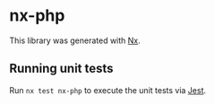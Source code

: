 # nx-php

This library was generated with [Nx](https://nx.dev).

## Running unit tests

Run `nx test nx-php` to execute the unit tests via [Jest](https://jestjs.io).
